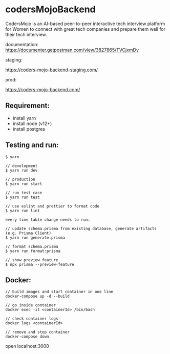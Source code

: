 # codersMojoBackend

CodersMojo is an AI-based peer-to-peer interactive tech interview platform for Women to connect with great tech companies and prepare them well for their tech interview.

documentation: https://documenter.getpostman.com/view/3827865/TVCjxmDv

staging:

https://coders-mojo-backend-staging.com/

prod:

https://coders-mojo-backend.com/

## Requirement:

- install yarn
- install node (v12+)
- install postgres

## Testing and run:

```
$ yarn

// development
$ yarn run dev

// production
$ yarn run start

// run test case
$ yarn run test

// use eslint and prettier to format code
$ yarn run lint
```

```
every time table change needs to run:

// update schema.prisma from existing database, generate artifacts (e.g. Prisma Client)
$ yarn run generate:prisma

// format schema.prisma
$ yarn run format:prisma

// show preview feature
$ npx prisma --preview-feature
```

## Docker:

```
// build images and start container in one line
docker-compose up -d --build

// go inside container
docker exec -it <containerId> /bin/bash

// check container logs
docker logs <containerId>

// remove and stop container
docker-compose down
```

open localhost:3000
